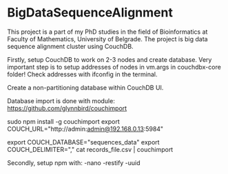 # BigDataSequenceAlignment

This project is a part of my PhD studies in the field of Bioinformatics at Faculty of Mathematics, University of Belgrade. The project is big data sequence alignment cluster using CouchDB.

Firstly, setup CouchDB to work on 2-3 nodes and create database. Very important step is to setup addresses of nodes in vm.args in couchdbx-core folder! Check addresses with ifconfig in the terminal.

Create a non-partitioning database within CouchDB UI.

Database import is done with module: https://github.com/glynnbird/couchimport

sudo npm install -g couchimport export COUCH_URL="http://admin:admin@192.168.0.13:5984"

export COUCH_DATABASE="sequences_data" export COUCH_DELIMITER="," cat records_file.csv | couchimport

Secondly, setup npm with:
-nano
-restify
-uuid
